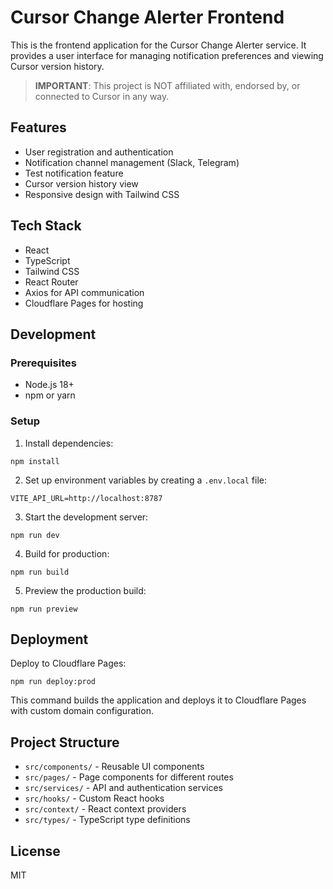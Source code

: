 # Cursor Change Alerter Frontend

This is the frontend application for the Cursor Change Alerter service. It provides a user interface for managing notification preferences and viewing Cursor version history.

> **IMPORTANT**: This project is NOT affiliated with, endorsed by, or connected to Cursor in any way.

## Features

- User registration and authentication
- Notification channel management (Slack, Telegram)
- Test notification feature
- Cursor version history view
- Responsive design with Tailwind CSS

## Tech Stack

- React
- TypeScript
- Tailwind CSS
- React Router
- Axios for API communication
- Cloudflare Pages for hosting

## Development

### Prerequisites

- Node.js 18+
- npm or yarn

### Setup

1. Install dependencies:
```
npm install
```

2. Set up environment variables by creating a `.env.local` file:
```
VITE_API_URL=http://localhost:8787
```

3. Start the development server:
```
npm run dev
```

4. Build for production:
```
npm run build
```

5. Preview the production build:
```
npm run preview
```

## Deployment

Deploy to Cloudflare Pages:

```
npm run deploy:prod
```

This command builds the application and deploys it to Cloudflare Pages with custom domain configuration.

## Project Structure

- `src/components/` - Reusable UI components
- `src/pages/` - Page components for different routes
- `src/services/` - API and authentication services
- `src/hooks/` - Custom React hooks
- `src/context/` - React context providers
- `src/types/` - TypeScript type definitions

## License

MIT

